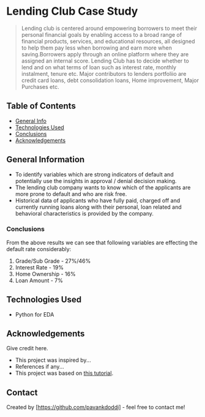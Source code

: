 # Lending Club Case Study
> Lending club is centered around empowering borrowers to meet their personal financial goals by enabling access to a broad range of financial products, services, and educational resources, all designed to help them pay less when borrowing and earn more when saving.Borrowers apply through an online platform where they are assigned an internal score. Lending Club has to decide whether to lend and on what terms of loan such as interest rate, monthly instalment, tenure etc. Major contributors to lenders portfoliio are credit card loans, debt consolidation loans, Home improvement, Major Purchases etc.


## Table of Contents
* [General Info](#general-information)
* [Technologies Used](#technologies-used)
* [Conclusions](#conclusions)
* [Acknowledgements](#acknowledgements)

<!-- You can include any other section that is pertinent to your problem -->

## General Information
- To identify variables which are strong indicators of default and potentially use the insights in approval / 
   denial decision making.
- The lending club company wants to know which of the applicants are more prone to default and who are risk free.
- Historical data of applicants who have fully paid, charged off and currently running loans along with their personal, loan related and  behavioral characteristics is provided by the company.

<!-- You don't have to answer all the questions - just the ones relevant to your project. -->

### Conclusions
From the above results we can see that following variables are effecting the default rate considerably:
1. Grade/Sub Grade - 27%/46%
2. Interest Rate - 19%
3. Home Ownership - 16%
4. Loan Amount - 7%

<!-- You don't have to answer all the questions - just the ones relevant to your project. -->


## Technologies Used
- Python for EDA

<!-- As the libraries versions keep on changing, it is recommended to mention the version of library used in this project -->

## Acknowledgements
Give credit here.
- This project was inspired by...
- References if any...
- This project was based on [this tutorial](https://www.example.com).


## Contact
Created by [https://github.com/pavankdoddi] - feel free to contact me!


<!-- Optional -->
<!-- ## License -->
<!-- This project is open source and available under the [... License](). -->

<!-- You don't have to include all sections - just the one's relevant to your project -->
